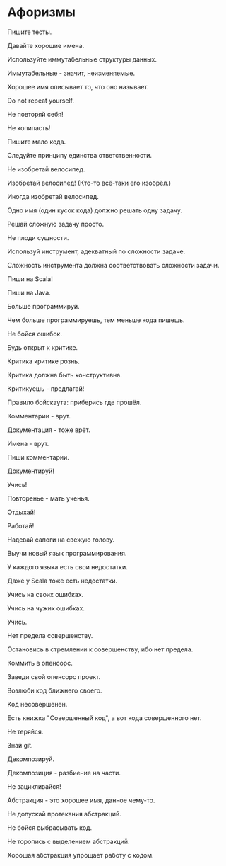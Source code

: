 # Афоризмы

Пишите тесты.

Давайте хорошие имена.

Используйте иммутабельные структуры данных.

Иммутабельные - значит, неизменяемые.

Хорошее имя описывает то, что оно называет.

Do not repeat yourself.

Не повторяй себя!

Не копипасть!

Пишите мало кода.

Следуйте принципу единства ответственности.

Не изобретай велосипед.

Изобретай велосипед! (Кто-то всё-таки его изобрёл.)

Иногда изобретай велосипед.

Одно имя (один кусок кода) должно решать одну задачу.

Решай сложную задачу просто.

Не плоди сущности.

Используй инструмент, адекватный по сложности задаче.

Сложность инструмента должна соответствовать сложности задачи.

Пиши на Scala!

Пиши на Java.

Больше программируй.

Чем больше программируешь, тем меньше кода пишешь.

Не бойся ошибок.

Будь открыт к критике.

Критика критике рознь.

Критика должна быть конструктивна.

Критикуешь - предлагай!

Правило бойскаута: приберись где прошёл.

Комментарии - врут.

Документация - тоже врёт.

Имена - врут.

Пиши комментарии.

Документируй!

Учись!

Повторенье - мать ученья.

Отдыхай!

Работай!

Надевай сапоги на свежую голову.

Выучи новый язык программирования.

У каждого языка есть свои недостатки.

Даже у Scala тоже есть недостатки.

Учись на своих ошибках.

Учись на чужих ошибках.

Учись.

Нет предела совершенству.

Остановись в стремлении к совершенству, ибо нет предела.

Коммить в опенсорс.

Заведи свой опенсорс проект.

Возлюби код ближнего своего.

Код несовершенен.

Есть книжка "Совершенный код", а вот кода совершенного нет.

Не теряйся.

Знай git.

Декомпозируй.

Декомпозиция - разбиение на части.

Не зацикливайся!

Абстракция - это хорошее имя, данное чему-то.

Не допускай протекания абстракций.

Не бойся выбрасывать код.

Не торопись с выделением абстракций.

Хорошая абстракция упрощает работу с кодом.
